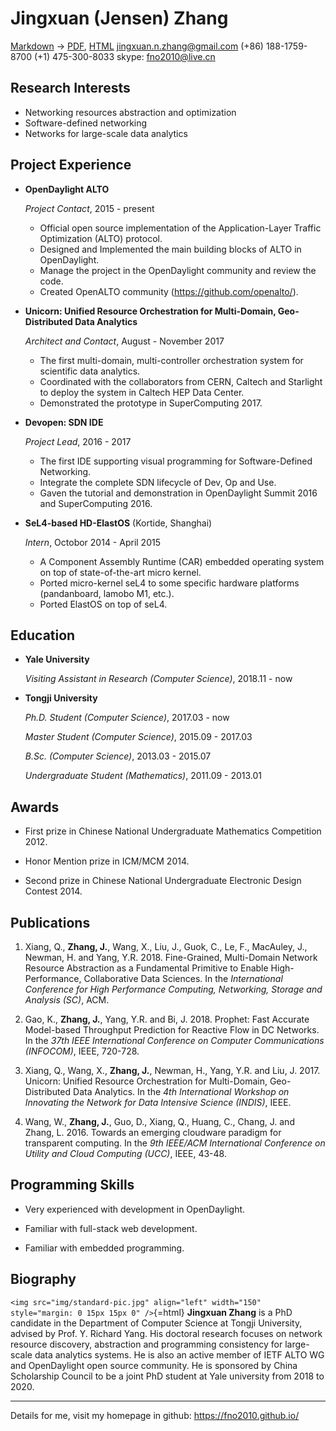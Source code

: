 Jingxuan (Jensen) Zhang
=======================

[Markdown](http://fno2010.github.io/resume/resume.md) -> [PDF](http://fno2010.github.io/resume/resume.pdf), [HTML](http://fno2010.github.io/resume/resume.html)
jingxuan.n.zhang@gmail.com
(+86) 188-1759-8700
(+1) 475-300-8033
skype: fno2010@live.cn

Research Interests
------------------

*   Networking resources abstraction and optimization
*   Software-defined networking
*   Networks for large-scale data analytics


Project Experience
------------------

*   **OpenDaylight ALTO**

    *Project Contact*, 2015 - present

	*   Official open source implementation of the Application-Layer Traffic
        Optimization (ALTO) protocol.
	-   Designed and Implemented the main building blocks of ALTO in OpenDaylight.
    -   Manage the project in the OpenDaylight community and review the code.
    *   Created OpenALTO community (<https://github.com/openalto/>).

*   **Unicorn: Unified Resource Orchestration for Multi-Domain, Geo-Distributed Data Analytics**

    *Architect and Contact*, August - November 2017

	*   The first multi-domain, multi-controller orchestration system for
        scientific data analytics.
	*   Coordinated with the collaborators from CERN, Caltech and Starlight to
        deploy the system in Caltech HEP Data Center.
    -   Demonstrated the prototype in SuperComputing 2017.

*   **Devopen: SDN IDE**

    *Project Lead*, 2016 - 2017

	-   The first IDE supporting visual programming for Software-Defined Networking.
    -   Integrate the complete SDN lifecycle of Dev, Op and Use.
	-   Gaven the tutorial and demonstration in OpenDaylight Summit 2016 and
        SuperComputing 2016.

*   **SeL4-based HD-ElastOS** (Kortide, Shanghai)

    *Intern*, Octobor 2014 - April 2015

    -   A Component Assembly Runtime (CAR) embedded operating system on top of
        state-of-the-art micro kernel.
    *   Ported micro-kernel seL4 to some specific hardware platforms (pandanboard,
        lamobo M1, etc.).
    *   Ported ElastOS on top of seL4.


Education
---------

*   **Yale University**

    *Visiting Assistant in Research (Computer Science)*, 2018.11 - now

*   **Tongji University**

    *Ph.D. Student (Computer Science)*, 2017.03 - now

    *Master Student (Computer Science)*, 2015.09 - 2017.03

    *B.Sc. (Computer Science)*, 2013.03 - 2015.07

    *Undergraduate Student (Mathematics)*, 2011.09 - 2013.01


Awards
------

*   First prize in Chinese National Undergraduate Mathematics Competition 2012.

*   Honor Mention prize in ICM/MCM 2014.

*   Second prize in Chinese National Undergraduate Electronic Design Contest 2014.


Publications
------------

1.  Xiang, Q., **Zhang, J.**, Wang, X., Liu, J., Guok, C., Le, F., MacAuley, J., Newman, H. and Yang, Y.R. 2018. Fine-Grained, Multi-Domain Network Resource Abstraction as a Fundamental Primitive to Enable High-Performance, Collaborative Data Sciences. In the *International Conference for High Performance Computing, Networking, Storage and Analysis (SC)*, ACM.

1.  Gao, K., **Zhang, J.**, Yang, Y.R. and Bi, J. 2018. Prophet: Fast Accurate Model-based Throughput Prediction for Reactive Flow in DC Networks. In the *37th IEEE International Conference on Computer Communications (INFOCOM)*, IEEE, 720-728.

1.  Xiang, Q., Wang, X., **Zhang, J.**, Newman, H., Yang, Y.R. and Liu, J. 2017. Unicorn: Unified Resource Orchestration for Multi-Domain, Geo-Distributed Data Analytics. In the *4th International Workshop on Innovating the Network for Data Intensive Science (INDIS)*, IEEE.

1.  Wang, W., **Zhang, J.**, Guo, D., Xiang, Q., Huang, C., Chang, J. and Zhang, L. 2016. Towards an emerging cloudware paradigm for transparent computing. In the *9th IEEE/ACM International Conference on Utility and Cloud Computing (UCC)*, IEEE, 43-48.


Programming Skills
------------------

*   Very experienced with development in OpenDaylight.

*   Familiar with full-stack web development.

*   Familiar with embedded programming.


Biography
---------

`<img src="img/standard-pic.jpg" align="left" width="150" style="margin: 0 15px 15px 0" />`{=html}
**Jingxuan Zhang** is a PhD candidate in the Department of Computer Science at
Tongji University, advised by Prof. Y. Richard Yang. His doctoral research
focuses on network resource discovery, abstraction and programming consistency
for large-scale data analytics systems. He is also an active member of IETF
ALTO WG and OpenDaylight open source community. He is sponsored by China
Scholarship Council to be a joint PhD student at Yale university from 2018 to
2020.
<br style="clear: both;" />


---

Details for me, visit my homepage in github: <https://fno2010.github.io/>

